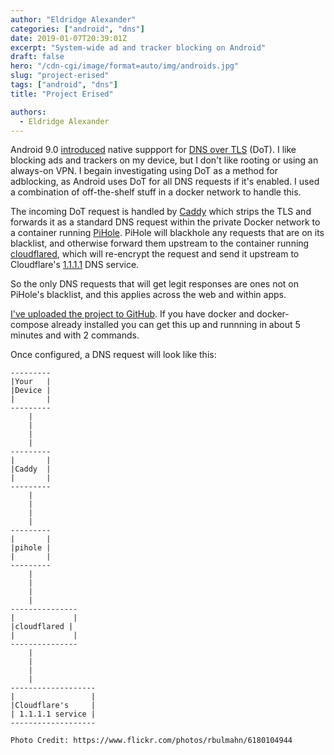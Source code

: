 ```yaml
---
author: "Eldridge Alexander"
categories: ["android", "dns"]
date: 2019-01-07T20:39:01Z
excerpt: "System-wide ad and tracker blocking on Android"
draft: false
hero: "/cdn-cgi/image/format=auto/img/androids.jpg"
slug: "project-erised"
tags: ["android", "dns"]
title: "Project Erised"

authors:
  - Eldridge Alexander
---
```


Android 9.0 [introduced](https://android-developers.googleblog.com/2018/04/dns-over-tls-support-in-android-p.html) native suppport for [DNS over TLS](https://tools.ietf.org/html/rfc7858) (DoT). I like blocking ads and trackers on my device, but I don't like rooting or using an always-on VPN.
I begain investigating using DoT as a method for adblocking, as Android uses DoT for all DNS requests if it's enabled. I used a combination of off-the-shelf stuff in a docker network to handle this. 

The incoming DoT request is handled by [Caddy](https://caddyserver.com/) which strips the TLS and forwards it as a standard DNS request within the private Docker network to a container running [PiHole](https://pi-hole.net/).
PiHole will blackhole any requests that are on its blacklist, and otherwise forward them upstream to the container running [cloudflared](https://developers.cloudflare.com/1.1.1.1/dns-over-https/cloudflared-proxy/), which will re-encrypt the request and send it upstream to Cloudflare's [1.1.1.1](https://1.1.1.1.) DNS service.

So the only DNS requests that will get legit responses are ones not on PiHole's blacklist, and this applies across the web and within apps.

[I've uploaded the project to GitHub](https://github.com/eldridgea/erised). If you have docker and docker-compose already installed you can get this up and runnning in about 5 minutes and with 2 commands.


Once configured, a DNS request will look like this:

    ---------
    |Your   |
    |Device |
    |       |
    ---------
        |
        |
        |
        |
    ---------
    |       |
    |Caddy  |
    |       |
    ---------
        |
        |
        |
        |
    ---------
    |       |
    |pihole |
    |       |
    ---------   
        |
        |
        |
        |
    ---------------
    |             |
    |cloudflared |
    |             |
    ---------------
        |
        |
        |
        |
    -------------------
    |                 |
    |Cloudflare's     |
    | 1.1.1.1 service |
    -------------------

`Photo Credit: https://www.flickr.com/photos/rbulmahn/6180104944`